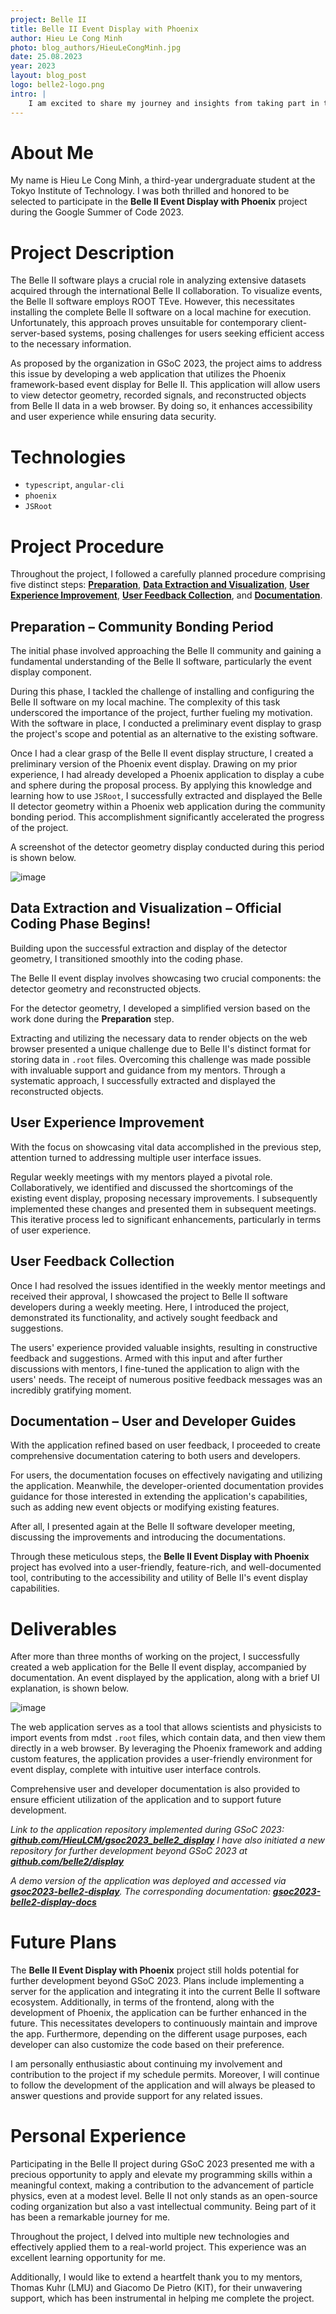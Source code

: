 ```yaml
---
project: Belle II
title: Belle II Event Display with Phoenix
author: Hieu Le Cong Minh
photo: blog_authors/HieuLeCongMinh.jpg
date: 25.08.2023
year: 2023
layout: blog_post
logo: belle2-logo.png
intro: |
    I am excited to share my journey and insights from taking part in the Belle II Event Display with Phoenix project during Google Summer of Code 2023. This project aimed to create an accessible and user-friendly web application for Belle II event displays by harnessing the capabilities of the Phoenix framework.
---
```


# About Me

My name is Hieu Le Cong Minh, a third-year undergraduate student at the Tokyo Institute of Technology. I was both thrilled and honored to be selected to participate in the **Belle II Event Display with Phoenix** project during the Google Summer of Code 2023.

# Project Description

The Belle II software plays a crucial role in analyzing extensive datasets acquired through the international Belle II collaboration. To visualize events, the Belle II software employs ROOT TEve. However, this necessitates installing the complete Belle II software on a local machine for execution. Unfortunately, this approach proves unsuitable for contemporary client-server-based systems, posing challenges for users seeking efficient access to the necessary information.

As proposed by the organization in GSoC 2023, the project aims to address this issue by developing a web application that utilizes the Phoenix framework-based event display for Belle II. This application will allow users to view detector geometry, recorded signals, and reconstructed objects from Belle II data in a web browser. By doing so, it enhances accessibility and user experience while ensuring data security.

# Technologies

* `typescript`, `angular-cli`
* `phoenix`
* `JSRoot`

# Project Procedure

Throughout the project, I followed a carefully planned procedure comprising five distinct steps: **[Preparation](#preparation--community-bonding-period)**, **[Data Extraction and Visualization](#data-extraction-and-visualization--official-coding-phase-begins)**, **[User Experience Improvement](#user-experience-improvement)**, **[User Feedback Collection](#user-feedback-collection)**, and **[Documentation](#documentation--user-and-developer-guides)**.

## Preparation – Community Bonding Period

The initial phase involved approaching the Belle II community and gaining a fundamental understanding of the Belle II software, particularly the event display component.

During this phase, I tackled the challenge of installing and configuring the Belle II software on my local machine. The complexity of this task underscored the importance of the project, further fueling my motivation. With the software in place, I conducted a preliminary event display to grasp the project's scope and potential as an alternative to the existing software.

Once I had a clear grasp of the Belle II event display structure, I created a preliminary version of the Phoenix event display. Drawing on my prior experience, I had already developed a Phoenix application to display a cube and sphere during the proposal process. By applying this knowledge and learning how to use `JSRoot`, I successfully extracted and displayed the Belle II detector geometry within a Phoenix web application during the community bonding period. This accomplishment significantly accelerated the progress of the project.

A screenshot of the detector geometry display conducted during this period is shown below.

![image](https://github.com/HieuLCM/gsoc2023_belle2_display/blob/main/docs/source/assets/detector.png?raw=true)

## Data Extraction and Visualization – Official Coding Phase Begins!

Building upon the successful extraction and display of the detector geometry, I transitioned smoothly into the coding phase.

The Belle II event display involves showcasing two crucial components: the detector geometry and reconstructed objects.

For the detector geometry, I developed a simplified version based on the work done during the **Preparation** step.

Extracting and utilizing the necessary data to render objects on the web browser presented a unique challenge due to Belle II's distinct format for storing data in `.root` files. Overcoming this challenge was made possible with invaluable support and guidance from my mentors. Through a systematic approach, I successfully extracted and displayed the reconstructed objects.

## User Experience Improvement

With the focus on showcasing vital data accomplished in the previous step, attention turned to addressing multiple user interface issues.

Regular weekly meetings with my mentors played a pivotal role. Collaboratively, we identified and discussed the shortcomings of the existing event display, proposing necessary improvements. I subsequently implemented these changes and presented them in subsequent meetings. This iterative process led to significant enhancements, particularly in terms of user experience.

## User Feedback Collection

Once I had resolved the issues identified in the weekly mentor meetings and received their approval, I showcased the project to Belle II software developers during a weekly meeting. Here, I introduced the project, demonstrated its functionality, and actively sought feedback and suggestions.

The users' experience provided valuable insights, resulting in constructive feedback and suggestions. Armed with this input and after further discussions with mentors, I fine-tuned the application to align with the users' needs. The receipt of numerous positive feedback messages was an incredibly gratifying moment.

## Documentation – User and Developer Guides

With the application refined based on user feedback, I proceeded to create comprehensive documentation catering to both users and developers.

For users, the documentation focuses on effectively navigating and utilizing the application. Meanwhile, the developer-oriented documentation provides guidance for those interested in extending the application's capabilities, such as adding new event objects or modifying existing features.

After all, I presented again at the Belle II software developer meeting, discussing the improvements and introducing the documentations.

Through these meticulous steps, the **Belle II Event Display with Phoenix** project has evolved into a user-friendly, feature-rich, and well-documented tool, contributing to the accessibility and utility of Belle II's event display capabilities.

# Deliverables

After more than three months of working on the project, I successfully created a web application for the Belle II event display, accompanied by documentation. 
An event displayed by the application, along with a brief UI explanation, is shown below.

![image](https://github.com/HieuLCM/gsoc2023_belle2_display/blob/main/docs/source/assets/event_display.png?raw=true)

The web application serves as a tool that allows scientists and physicists to import events from mdst `.root` files, which contain data, and then view them directly in a web browser. By leveraging the Phoenix framework and adding custom features, the application provides a user-friendly environment for event display, complete with intuitive user interface controls.

Comprehensive user and developer documentation is also provided to ensure efficient utilization of the application and to support future development.

*Link to the application repository implemented during GSoC 2023: **[github.com/HieuLCM/gsoc2023_belle2_display](https://github.com/HieuLCM/gsoc2023_belle2_display)**
I have also initiated a new repository for further development beyond GSoC 2023 at **[github.com/belle2/display](https://github.com/belle2/display)***

*A demo version of the application was deployed and accessed via **[gsoc2023-belle2-display](https://gsoc2023-belle2-display.netlify.app/#/)**.
The corresponding documentation: **[gsoc2023-belle2-display-docs](https://gsoc2023-belle2-display-docs.netlify.app/)***

# Future Plans

The **Belle II Event Display with Phoenix** project still holds potential for further development beyond GSoC 2023. Plans include implementing a server for the application and integrating it into the current Belle II software ecosystem. Additionally, in terms of the frontend, along with the development of Phoenix, the application can be further enhanced in the future. This necessitates developers to continuously maintain and improve the app. Furthermore, depending on the different usage purposes, each developer can also customize the code based on their preference.

I am personally enthusiastic about continuing my involvement and contribution to the project if my schedule permits. Moreover, I will continue to follow the development of the application and will always be pleased to answer questions and provide support for any related issues.

# Personal Experience

Participating in the Belle II project during GSoC 2023 presented me with a precious opportunity to apply and elevate my programming skills within a meaningful context, making a contribution to the advancement of particle physics, even at a modest level. Belle II not only stands as an open-source coding organization but also a vast intellectual community. Being part of it has been a remarkable journey for me.

Throughout the project, I delved into multiple new technologies and effectively applied them to a real-world project. This experience was an excellent learning opportunity for me.

Additionally, I would like to extend a heartfelt thank you to my mentors, Thomas Kuhr (LMU) and Giacomo De Pietro (KIT), for their unwavering support, which has been instrumental in helping me complete the project.
